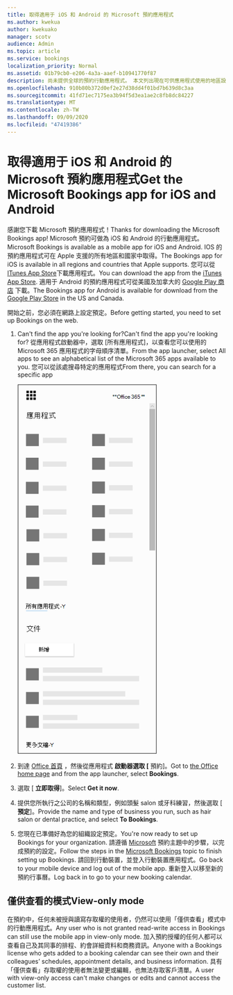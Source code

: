 ```yaml
---
title: 取得適用于 iOS 和 Android 的 Microsoft 預約應用程式
ms.author: kwekua
author: kwekuako
manager: scotv
audience: Admin
ms.topic: article
ms.service: bookings
localization_priority: Normal
ms.assetid: 01b79cb0-e206-4a3a-aaef-b10941770f87
description: 尚未提供全球的預約行動應用程式。 本文列出現在可供應用程式使用的地區設定。
ms.openlocfilehash: 910b80b372d0ef2e27d38dd4f01bd7b639d8c3aa
ms.sourcegitcommit: 41fd71ec7175ea3b94f5d3ea1ae2c8fb8dc84227
ms.translationtype: MT
ms.contentlocale: zh-TW
ms.lasthandoff: 09/09/2020
ms.locfileid: "47419386"
---
```

# <a name="get-the-microsoft-bookings-app-for-ios-and-android"></a><span data-ttu-id="df6ff-104">取得適用于 iOS 和 Android 的 Microsoft 預約應用程式</span><span class="sxs-lookup"><span data-stu-id="df6ff-104">Get the Microsoft Bookings app for iOS and Android</span></span>

<span data-ttu-id="df6ff-105">感謝您下載 Microsoft 預約應用程式！</span><span class="sxs-lookup"><span data-stu-id="df6ff-105">Thanks for downloading the Microsoft Bookings app!</span></span> <span data-ttu-id="df6ff-106">Microsoft 預約可做為 iOS 和 Android 的行動應用程式。</span><span class="sxs-lookup"><span data-stu-id="df6ff-106">Microsoft Bookings is available as a mobile app for iOS and Android.</span></span> <span data-ttu-id="df6ff-107">IOS 的預約應用程式可在 Apple 支援的所有地區和國家中取得。</span><span class="sxs-lookup"><span data-stu-id="df6ff-107">The Bookings app for iOS is available in all regions and countries that Apple supports.</span></span> <span data-ttu-id="df6ff-108">您可以從 [ITunes App Store](https://apps.apple.com/app/microsoft-bookings/id1065657468)下載應用程式。</span><span class="sxs-lookup"><span data-stu-id="df6ff-108">You can download the app from the [iTunes App Store](https://apps.apple.com/app/microsoft-bookings/id1065657468).</span></span> <span data-ttu-id="df6ff-109">適用于 Android 的預約應用程式可從美國及加拿大的 [Google Play 商店](https://play.google.com/store/apps/details?id=com.microsoft.exchange.bookings) 下載。</span><span class="sxs-lookup"><span data-stu-id="df6ff-109">The Bookings app for Android is available for download from the [Google Play Store](https://play.google.com/store/apps/details?id=com.microsoft.exchange.bookings) in the US and Canada.</span></span>

<span data-ttu-id="df6ff-110">開始之前，您必須在網路上設定預定。</span><span class="sxs-lookup"><span data-stu-id="df6ff-110">Before getting started, you need to set up Bookings on the web.</span></span>

1. <span data-ttu-id="df6ff-111">Can't find the app you're looking for?</span><span class="sxs-lookup"><span data-stu-id="df6ff-111">Can't find the app you're looking for?</span></span> <span data-ttu-id="df6ff-112">從應用程式啟動器中，選取 [所有應用程式]，以查看您可以使用的 Microsoft 365 應用程式的字母順序清單。</span><span class="sxs-lookup"><span data-stu-id="df6ff-112">From the app launcher, select All apps to see an alphabetical list of the Microsoft 365 apps available to you.</span></span> <span data-ttu-id="df6ff-113">您可以從該處搜尋特定的應用程式</span><span class="sxs-lookup"><span data-stu-id="df6ff-113">From there, you can search for a specific app</span></span>

   ![應用程式啟動器影像](../media/bookings-all-apps-launcher.png)

2. <span data-ttu-id="df6ff-115">到達 [Office 首頁](https://office.com) ，然後從應用程式 **啟動器選取 [** 預約]。</span><span class="sxs-lookup"><span data-stu-id="df6ff-115">Got to [the Office home page](https://office.com) and from the app launcher, select **Bookings**.</span></span>

3. <span data-ttu-id="df6ff-116">選取 [ **立即取得**]。</span><span class="sxs-lookup"><span data-stu-id="df6ff-116">Select **Get it now**.</span></span>

4. <span data-ttu-id="df6ff-117">提供您所執行之公司的名稱和類型，例如頭髮 salon 或牙科練習，然後選取 [ **預定**]。</span><span class="sxs-lookup"><span data-stu-id="df6ff-117">Provide the name and type of business you run, such as hair salon or dental practice, and select **To Bookings**.</span></span>

5. <span data-ttu-id="df6ff-118">您現在已準備好為您的組織設定預定。</span><span class="sxs-lookup"><span data-stu-id="df6ff-118">You're now ready to set up Bookings for your organization.</span></span> <span data-ttu-id="df6ff-119">請遵循 [Microsoft](bookings-overview.md) 預約主題中的步驟，以完成預約的設定。</span><span class="sxs-lookup"><span data-stu-id="df6ff-119">Follow the steps in the [Microsoft Bookings](bookings-overview.md) topic to finish setting up Bookings.</span></span> <span data-ttu-id="df6ff-120">請回到行動裝置，並登入行動裝置應用程式。</span><span class="sxs-lookup"><span data-stu-id="df6ff-120">Go back to your mobile device and log out of the mobile app.</span></span> <span data-ttu-id="df6ff-121">重新登入以移至新的預約行事曆。</span><span class="sxs-lookup"><span data-stu-id="df6ff-121">Log back in to go to your new booking calendar.</span></span>

## <a name="view-only-mode"></a><span data-ttu-id="df6ff-122">僅供查看的模式</span><span class="sxs-lookup"><span data-stu-id="df6ff-122">View-only mode</span></span>

<span data-ttu-id="df6ff-123">在預約中，任何未被授與讀寫存取權的使用者，仍然可以使用「僅供查看」模式中的行動應用程式。</span><span class="sxs-lookup"><span data-stu-id="df6ff-123">Any user who is not granted read-write access in Bookings can still use the mobile app in view-only mode.</span></span> <span data-ttu-id="df6ff-124">加入預約授權的任何人都可以查看自己及其同事的排程、約會詳細資料和商務資訊。</span><span class="sxs-lookup"><span data-stu-id="df6ff-124">Anyone with a Bookings license who gets added to a booking calendar can see their own and their colleagues’ schedules, appointment details, and business information.</span></span> <span data-ttu-id="df6ff-125">具有「僅供查看」存取權的使用者無法變更或編輯，也無法存取客戶清單。</span><span class="sxs-lookup"><span data-stu-id="df6ff-125">A user with view-only access can't make changes or edits and cannot access the customer list.</span></span>
